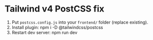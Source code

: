 # Tailwind v4 PostCSS fix

1) Put `postcss.config.js` into your `frontend/` folder (replace existing).
2) Install plugin:
   npm i -D @tailwindcss/postcss
3) Restart dev server:
   npm run dev
